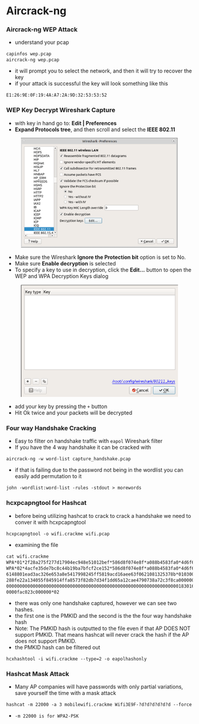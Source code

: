 # Aircrack-ng

### Aircrack-ng WEP Attack

* understand your pcap&#x20;

```
capinfos wep.pcap
aircrack-ng wep.pcap
```

* it will prompt you to select the network, and then it will try to recover the key
* if your attack is successful the key will look something like this&#x20;

```
E1:26:9E:0F:19:4A:A7:2A:9D:32:53:53:52
```

### WEP Key Decrypt Wireshark Capture

* with key in hand go to: **Edit | Preferences**
* **Expand Protocols tree**, and then scroll and select the **IEEE 802.11**

<figure><img src="../.gitbook/assets/image (1) (1).png" alt=""><figcaption></figcaption></figure>

* Make sure the Wireshark **Ignore the Protection bit** option is set to No.
* Make sure **Enable decryption** is selected
* To specify a key to use in decryption, click the **Edit...** button to open the WEP and WPA Decryption Keys dialog

<figure><img src="../.gitbook/assets/image (1) (1) (1).png" alt=""><figcaption></figcaption></figure>

* add your key by pressing the `+` button
* Hit Ok twice and your packets will be decrypted&#x20;

### Four way Handshake Cracking

* Easy to filter on handshake traffic with `eapol` Wireshark filter
* If you have the 4 way handshake it can be cracked with&#x20;

```
aircrack-ng -w word-list capture_handshake.pcap
```

* if that is failing due to the password not being in the wordlist you can easily add permutation to it&#x20;

```
john -wordlist:word-list -rules -stdout > morewords
```

### hcxpcapngtool for Hashcat

* before being utilizing hashcat to crack to crack a handshake we need to conver it with hcxpcapngtool

```
hcxpcapngtool -o wifi.crackme wifi.pcap
```

* examining the file&#x20;

```
cat wifi.crackme
WPA*01*2f28a275f277d17904ec948e51012bef*586d8f074e8f*a088b4583fa0*4d6f62696c65576946692034453846***
WPA*02*4acfe35de7bc8c44b19ba7bfcf2ce152*586d8f074e8f*a088b4583fa0*4d6f62696c65576946692034453846*
6148801ead3ac326e653a8e5417998245ff5819acd16aee63f0621081325378b*0103007702010a0000000000000000000
288fe22a134055f845914ffa8573f82db7d34f1dd65a12cae4790738a72c3f8ca000000000000000000000000000000000
000000000000000000000000000000000000000000000000000000000000000001830160100000fac040100000fac04010
0000fac023c000000*02
```

* there was only one handshake captured, however we can see two hashes.
* the first one is the PMKID and the second is the the four way handshake hash
* Note: The PMKID hash is outputted to the file even if that AP DOES NOT support PMKID. That means hashcat will never crack the hash if the AP does not support PMKID.
* the PMKID hash can be filtered out&#x20;

```
hcxhashtool -i wifi.crackme --type=2 -o eapolhashonly
```

### Hashcat Mask Attack

* Many AP companies will have passwords with only partial variations, save yourself the time with a mask attack&#x20;

```
hashcat -m 22000 -a 3 mobilewifi.crackme Wifi3E9F-?d?d?d?d?d?d --force
```

* `-m 22000 is for WPA2-PSK`

